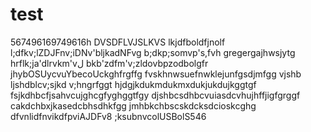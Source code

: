 # test
567496169749616h
DVSDFLVJSLKVS
lkjdfboldfjnolf
l;dfkv;lZDJFnv;iDNv'bljkadNFvg
b;dkp;somvp's,fvh
gregergajhwsjytg
hrflk;ja'dlrvkm'vل
bkb'zdfm'v;zldovbpzodbolgfr
jhybOSUycvuYbecoUckghfrgffg
fvskhnwsuefnwklejunfgsdjmfgg
vjshb ljshdblcv;sjkd v;hngrfggt
hjdgjkdukmdukmxdukjukdujkggtgf
fsjkdhbcfjsahvcujghcgfyghggtfgy
djshbcsdhbcvuiasdcvhujhffjigfgrggf
cakdchbxjkasedcbhsdhkfgg
jmhbkchbscskdcksdcioskcghg
dfvnlidfnvikdfpviAJDFv8
;ksubnvcolUSBolS546
